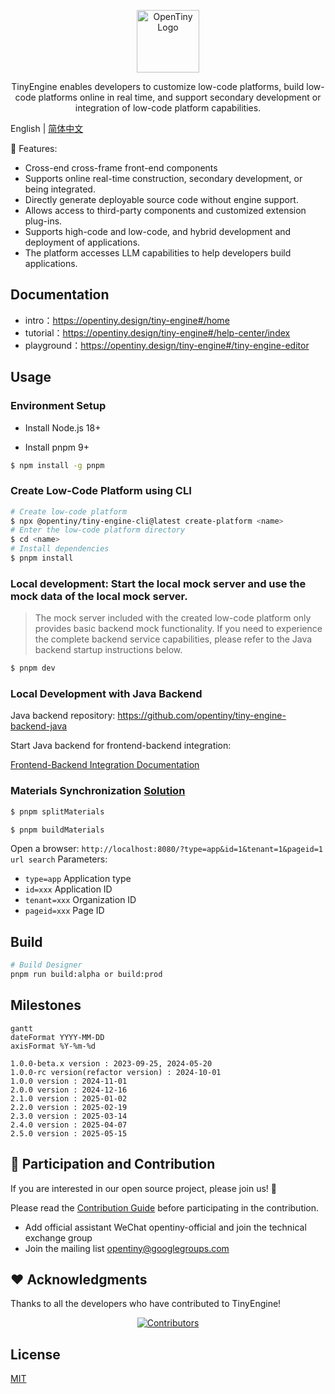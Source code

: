 <p align="center">
  <a href="https://opentiny.design/tiny-engine" target="_blank" rel="noopener noreferrer">
    <img alt="OpenTiny Logo" src="https://res.hc-cdn.com/lowcode-portal/1.1.80.20250515160330/assets/main-logo-2135292a.svg" height="100" style="max-width:100%;">
  </a>
</p>

<p align="center">TinyEngine enables developers to customize low-code platforms, build low-code platforms online in real time, and support secondary development or integration of low-code platform capabilities.</p>

English | [简体中文](https://github.com/opentiny/tiny-engine/blob/develop/README.zh-CN.md)

🌈 Features:

- Cross-end cross-frame front-end components
- Supports online real-time construction, secondary development, or being integrated.
- Directly generate deployable source code without engine support.
- Allows access to third-party components and customized extension plug-ins.
- Supports high-code and low-code, and hybrid development and deployment of applications.
- The platform accesses LLM capabilities to help developers build applications.

## Documentation

- intro：https://opentiny.design/tiny-engine#/home
- tutorial：https://opentiny.design/tiny-engine#/help-center/index
- playground：https://opentiny.design/tiny-engine#/tiny-engine-editor

## Usage

### Environment Setup

- Install Node.js 18+

- Install pnpm 9+

```sh
$ npm install -g pnpm
```

### Create Low-Code Platform using CLI

```sh
# Create low-code platform
$ npx @opentiny/tiny-engine-cli@latest create-platform <name>
# Enter the low-code platform directory
$ cd <name>
# Install dependencies
$ pnpm install
```

### Local development: Start the local mock server and use the mock data of the local mock server.

> The mock server included with the created low-code platform only provides basic backend mock functionality. If you need to experience the complete backend service capabilities, please refer to the Java backend startup instructions below.

```sh
$ pnpm dev
```

### Local Development with Java Backend

Java backend repository: https://github.com/opentiny/tiny-engine-backend-java

Start Java backend for frontend-backend integration:

[Frontend-Backend Integration Documentation](https://opentiny.design/tiny-engine#/help-center/course/dev/debugging-of-java-backend)

### Materials Synchronization [Solution](https://opentiny.design/tiny-engine#/help-center/course/dev/material-sync-solution)

```sh
$ pnpm splitMaterials
```

```sh
$ pnpm buildMaterials
```

Open a browser: `http://localhost:8080/?type=app&id=1&tenant=1&pageid=1`
`url search` Parameters:

- `type=app` Application type
- `id=xxx` Application ID
- `tenant=xxx` Organization ID
- `pageid=xxx` Page ID

## Build

```sh
# Build Designer
pnpm run build:alpha or build:prod
```

## Milestones

```mermaid
gantt 
dateFormat YYYY-MM-DD
axisFormat %Y-%m-%d

1.0.0-beta.x version : 2023-09-25, 2024-05-20
1.0.0-rc version(refactor version) : 2024-10-01
1.0.0 version : 2024-11-01
2.0.0 version : 2024-12-16
2.1.0 version : 2025-01-02
2.2.0 version : 2025-02-19
2.3.0 version : 2025-03-14
2.4.0 version : 2025-04-07
2.5.0 version : 2025-05-15
```

## 🤝 Participation and Contribution

If you are interested in our open source project, please join us! 🎉

Please read the [Contribution Guide](https://github.com/opentiny/tiny-engine/blob/main/CONTRIBUTING.md) before participating in the contribution.

- Add official assistant WeChat opentiny-official and join the technical exchange group
- Join the mailing list opentiny@googlegroups.com

## ❤️ Acknowledgments

Thanks to all the developers who have contributed to TinyEngine!

<p align="center">
  <a href="https://github.com/opentiny/tiny-engine/graphs/contributors" target="_blank">
    <img alt="Contributors" src="https://contrib.rocks/image?repo=opentiny/tiny-engine">
  </a>
</p>

## License

[MIT](LICENSE)
